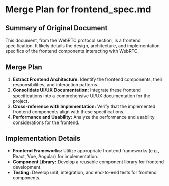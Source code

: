 # Merge Plan for frontend_spec.md

## Summary of Original Document
This document, from the WebRTC protocol section, is a frontend specification. It likely details the design, architecture, and implementation specifics of the frontend components interacting with WebRTC.

## Merge Plan
1.  **Extract Frontend Architecture:** Identify the frontend components, their responsibilities, and interaction patterns.
2.  **Consolidate UI/UX Documentation:** Integrate these frontend specifications into a comprehensive UI/UX documentation for the project.
3.  **Cross-reference with Implementation:** Verify that the implemented frontend components align with these specifications.
4.  **Performance and Usability:** Analyze the performance and usability considerations for the frontend.

## Implementation Details
-   **Frontend Frameworks:** Utilize appropriate frontend frameworks (e.g., React, Vue, Angular) for implementation.
-   **Component Library:** Develop a reusable component library for frontend development.
-   **Testing:** Develop unit, integration, and end-to-end tests for frontend components.
